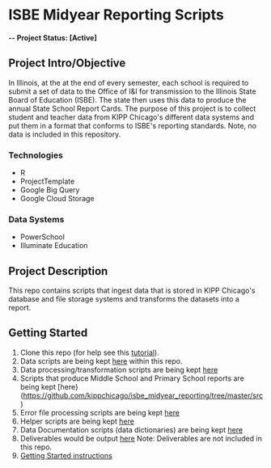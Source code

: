 # ISBE Midyear Reporting Scripts

#### -- Project Status: [Active]

## Project Intro/Objective
In Illinois, at the at the end of every semester, each school is required to submit a set of data to the Office of I&I for transmission to the Illinois State Board of Education (ISBE). The state then uses this data to produce the annual State School Report Cards. The purpose of this project is to collect student and teacher data from KIPP Chicago's different data systems and put them in a format that conforms to ISBE's reporting standards. Note, no data is included in this repository. 

### Technologies
* R
* ProjectTemplate
* Google Big Query
* Google Cloud Storage

### Data Systems
* PowerSchool
* Illuminate Education

## Project Description
This repo contains scripts that ingest data that is stored in KIPP Chicago's database and file storage systems and transforms the datasets into a report. 

## Getting Started

1. Clone this repo (for help see this [tutorial](https://help.github.com/articles/cloning-a-repository/)).
2. Data scripts are being kept [here](https://github.com/kippchicago/isbe_midyear_reporting/tree/master/data) within this repo.
3. Data processing/transformation scripts are being kept [here](https://github.com/kippchicago/isbe_midyear_reporting/tree/master/munge)
4. Scripts that produce Middle School and Primary School reports are being kept [here}(https://github.com/kippchicago/isbe_midyear_reporting/tree/master/src)
5. Error file processing scripts are being kept [here](https://github.com/kippchicago/isbe_midyear_reporting/tree/master/src)
6. Helper scripts are being kept [here](https://github.com/kippchicago/isbe_midyear_reporting/tree/master/lib)
5. Data Documentation scripts (data dictionaries) are being kept [here](https://github.com/kippchicago/isbe_midyear_reporting/tree/master/documentation)
8. Deliverables would be output [here](https://github.com/kippchicago/isbe_midyear_reporting/tree/master/output) Note: Deliverables are not included in this repo. 
9. [Getting Started instructions](#)
